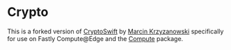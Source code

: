 # Crypto

This is a forked version of [CryptoSwift](https://github.com/krzyzanowskim/CryptoSwift) by [Marcin Krzyzanowski](http://krzyzanowskim.com/) specifically for use on Fastly Compute@Edge and the [Compute](https://github.com/swift-cloud/Compute) package.

